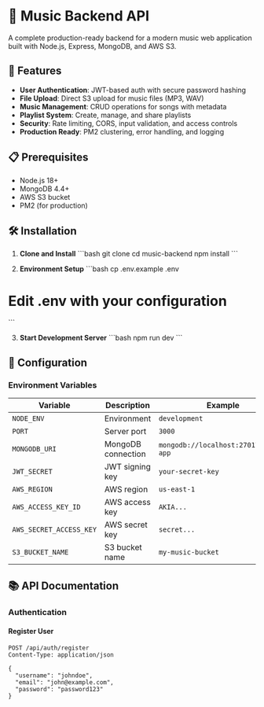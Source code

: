 # 🎵 Music Backend API

A complete production-ready backend for a modern music web application built with Node.js, Express, MongoDB, and AWS S3.

## 🚀 Features

- **User Authentication**: JWT-based auth with secure password hashing
- **File Upload**: Direct S3 upload for music files (MP3, WAV)
- **Music Management**: CRUD operations for songs with metadata
- **Playlist System**: Create, manage, and share playlists
- **Security**: Rate limiting, CORS, input validation, and access controls
- **Production Ready**: PM2 clustering, error handling, and logging

## 📋 Prerequisites

- Node.js 18+ 
- MongoDB 4.4+
- AWS S3 bucket
- PM2 (for production)

## 🛠️ Installation

1. **Clone and Install**
\`\`\`bash
git clone <repository-url>
cd music-backend
npm install
\`\`\`

2. **Environment Setup**
\`\`\`bash
cp .env.example .env
# Edit .env with your configuration
\`\`\`

3. **Start Development Server**
\`\`\`bash
npm run dev
\`\`\`

## 🔧 Configuration

### Environment Variables

| Variable | Description | Example |
|----------|-------------|---------|
| `NODE_ENV` | Environment | `development` |
| `PORT` | Server port | `3000` |
| `MONGODB_URI` | MongoDB connection | `mongodb://localhost:27017/music-app` |
| `JWT_SECRET` | JWT signing key | `your-secret-key` |
| `AWS_REGION` | AWS region | `us-east-1` |
| `AWS_ACCESS_KEY_ID` | AWS access key | `AKIA...` |
| `AWS_SECRET_ACCESS_KEY` | AWS secret key | `secret...` |
| `S3_BUCKET_NAME` | S3 bucket name | `my-music-bucket` |

## 📚 API Documentation

### Authentication

#### Register User
```http
POST /api/auth/register
Content-Type: application/json

{
  "username": "johndoe",
  "email": "john@example.com",
  "password": "password123"
}

